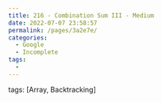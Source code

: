 ```yaml
---
title: 216 - Combination Sum III - Medium
date: 2022-07-07 23:58:57
permalink: /pages/3a2e7e/
categories:
  - Google
  - Incomplete
tags:
  - 
---
```

tags: [Array, Backtracking]